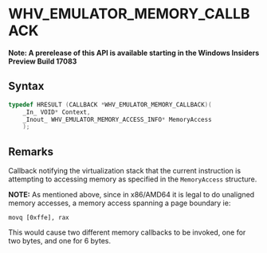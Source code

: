# WHV_EMULATOR_MEMORY_CALLBACK
**Note: A prerelease of this API is available starting in the Windows Insiders Preview Build 17083**

## Syntax

```c
typedef HRESULT (CALLBACK *WHV_EMULATOR_MEMORY_CALLBACK)(
    _In_ VOID* Context,
    _Inout_ WHV_EMULATOR_MEMORY_ACCESS_INFO* MemoryAccess
    );
```

## Remarks
Callback notifying the virtualization stack that the current instruction is attempting to accessing memory as specified in the `MemoryAccess` structure.

**NOTE:** As mentioned above, since in x86/AMD64 it is legal to do unaligned memory accesses, a memory access spanning a page boundary ie:

`movq [0xffe], rax `

This would cause two different memory callbacks to be invoked, one for two bytes, and one for 6 bytes.